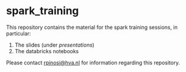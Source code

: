 # spark_training

This repository contains the material for the spark training sessions, in particular:

1. The slides (under *presentations*)
2. The databricks notebooks

Please contact rpinosi@hva.nl for information regarding this repository.
